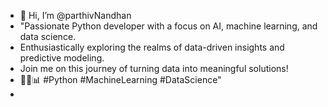 - 👋 Hi, I’m @parthivNandhan
- "Passionate Python developer with a focus on AI, machine learning, and data science.
-  Enthusiastically exploring the realms of data-driven insights and predictive modeling.
-  Join me on this journey of turning data into meaningful solutions!
-   🐍🤖📊 #Python #MachineLearning #DataScience"
-


<!---
parthivNandhan/parthivNandhan is a ✨ special ✨ repository because its `README.md` (this file) appears on your GitHub profile.
You can click the Preview link to take a look at your changes.
--->
